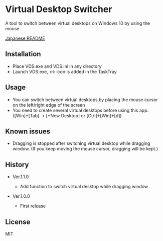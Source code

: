 # Virtual Desktop Switcher
A tool to switch between virtual desktops on Windows 10 by using the mouse.

[Japanese README](README.ja.md)



## Installation
- Place VDS.exe and VDS.ini in any directory
- Launch VDS.exe, ↔ icon is added in the TaskTray


## Usage
- You can switch between virtual desktops by placing the mouse cursor on the left/right edge of the screen
- You need to create several virtual desktops before using this app. ([Win]+[Tab] → [+New Desktop] or [Ctrl]+[Win]+[d])



## Known issues
- Dragging is stopped after switching virtual desktop while dragging window. (If you keep moving the mouse cursor, dragging will be kept.)


## History

- Ver.1.1.0
  - Add function to switch virtual desktop while dragging window

- Ver.1.0.0
  - First release


## License
MIT
